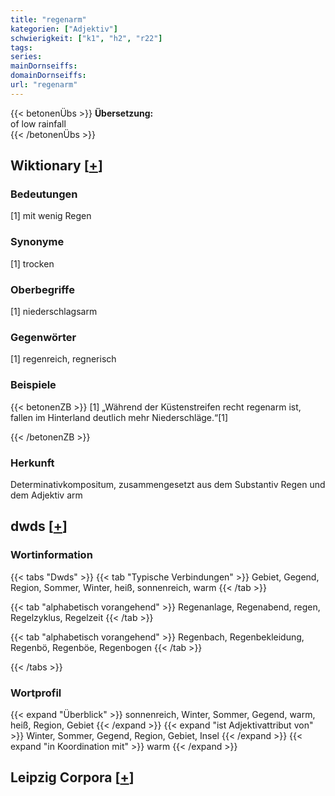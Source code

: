 ```yaml
---
title: "regenarm"
kategorien: ["Adjektiv"]
schwierigkeit: ["k1", "h2", "r22"]
tags:
series:
mainDornseiffs:
domainDornseiffs:
url: "regenarm"
---
```


{{< betonenÜbs >}}
**Übersetzung:**  
of low  rainfall  
{{< /betonenÜbs >}}

## Wiktionary [[+](https://de.wiktionary.org/wiki/regenarm)]

### Bedeutungen
[1] mit wenig Regen  

### Synonyme
[1] trocken  

### Oberbegriffe
[1] niederschlagsarm  

### Gegenwörter
[1] regenreich, regnerisch  

### Beispiele
{{< betonenZB >}}
[1] „Während der Küstenstreifen recht regenarm ist, fallen im Hinterland deutlich mehr Niederschläge.“[1]  

{{< /betonenZB >}}
### Herkunft
Determinativkompositum, zusammengesetzt aus dem Substantiv Regen und dem Adjektiv arm  



## dwds [[+](https://www.dwds.de/wb/regenarm)]

### Wortinformation
{{< tabs "Dwds" >}}
{{< tab "Typische Verbindungen" >}}
Gebiet, Gegend, Region, Sommer, Winter, heiß, sonnenreich, warm
{{< /tab >}}

{{< tab "alphabetisch vorangehend" >}}
Regenanlage, Regenabend, regen, Regelzyklus, Regelzeit
{{< /tab >}}

{{< tab "alphabetisch vorangehend" >}}
Regenbach, Regenbekleidung, Regenbö, Regenböe, Regenbogen
{{< /tab >}}

{{< /tabs >}}

### Wortprofil
{{< expand "Überblick" >}} sonnenreich, Winter, Sommer, Gegend, warm, heiß, Region, Gebiet {{< /expand >}}
{{< expand "ist Adjektivattribut von" >}} Winter, Sommer, Gegend, Region, Gebiet, Insel {{< /expand >}}
{{< expand "in Koordination mit" >}} warm {{< /expand >}}

## Leipzig Corpora [[+](https://corpora.uni-leipzig.de/en/res?word=regenarm&corpusId=deu_newscrawl-public_2018)]

